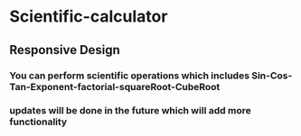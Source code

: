 # Scientific-calculator
## Responsive Design

### You can perform scientific operations which includes Sin-Cos-Tan-Exponent-factorial-squareRoot-CubeRoot

### updates will be done in the future which will add more functionality 
